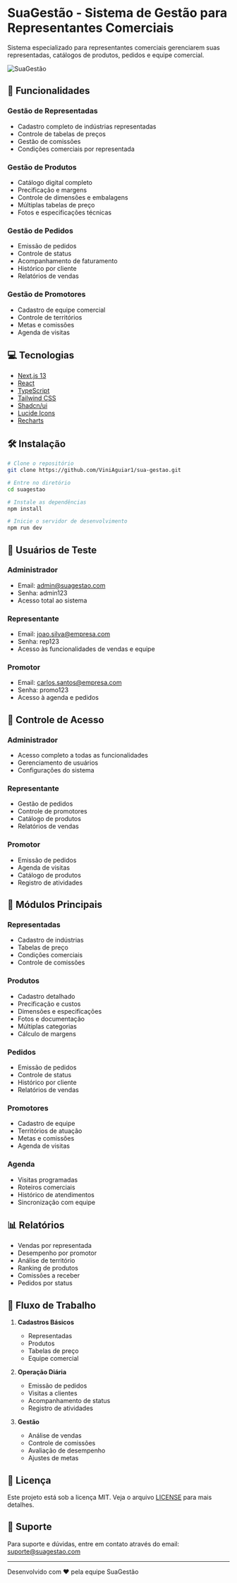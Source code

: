 # SuaGestão - Sistema de Gestão para Representantes Comerciais

Sistema especializado para representantes comerciais gerenciarem suas representadas, catálogos de produtos, pedidos e equipe comercial.

![SuaGestão](https://images.unsplash.com/photo-1460925895917-afdab827c52f?auto=format&fit=crop&q=80&w=2426&ixlib=rb-4.0.3)

## 🚀 Funcionalidades

### Gestão de Representadas
- Cadastro completo de indústrias representadas
- Controle de tabelas de preços
- Gestão de comissões
- Condições comerciais por representada

### Gestão de Produtos
- Catálogo digital completo
- Precificação e margens
- Controle de dimensões e embalagens
- Múltiplas tabelas de preço
- Fotos e especificações técnicas

### Gestão de Pedidos
- Emissão de pedidos
- Controle de status
- Acompanhamento de faturamento
- Histórico por cliente
- Relatórios de vendas

### Gestão de Promotores
- Cadastro de equipe comercial
- Controle de territórios
- Metas e comissões
- Agenda de visitas

## 💻 Tecnologias

- [Next.js 13](https://nextjs.org/)
- [React](https://reactjs.org/)
- [TypeScript](https://www.typescriptlang.org/)
- [Tailwind CSS](https://tailwindcss.com/)
- [Shadcn/ui](https://ui.shadcn.com/)
- [Lucide Icons](https://lucide.dev/)
- [Recharts](https://recharts.org/)

## 🛠️ Instalação

```bash
# Clone o repositório
git clone https://github.com/ViniAguiar1/sua-gestao.git

# Entre no diretório
cd suagestao

# Instale as dependências
npm install

# Inicie o servidor de desenvolvimento
npm run dev
```

## 👥 Usuários de Teste

### Administrador
- Email: admin@suagestao.com
- Senha: admin123
- Acesso total ao sistema

### Representante
- Email: joao.silva@empresa.com
- Senha: rep123
- Acesso às funcionalidades de vendas e equipe

### Promotor
- Email: carlos.santos@empresa.com
- Senha: promo123
- Acesso à agenda e pedidos

## 🔐 Controle de Acesso

### Administrador
- Acesso completo a todas as funcionalidades
- Gerenciamento de usuários
- Configurações do sistema

### Representante
- Gestão de pedidos
- Controle de promotores
- Catálogo de produtos
- Relatórios de vendas

### Promotor
- Emissão de pedidos
- Agenda de visitas
- Catálogo de produtos
- Registro de atividades

## 📱 Módulos Principais

### Representadas
- Cadastro de indústrias
- Tabelas de preço
- Condições comerciais
- Controle de comissões

### Produtos
- Cadastro detalhado
- Precificação e custos
- Dimensões e especificações
- Fotos e documentação
- Múltiplas categorias
- Cálculo de margens

### Pedidos
- Emissão de pedidos
- Controle de status
- Histórico por cliente
- Relatórios de vendas

### Promotores
- Cadastro de equipe
- Territórios de atuação
- Metas e comissões
- Agenda de visitas

### Agenda
- Visitas programadas
- Roteiros comerciais
- Histórico de atendimentos
- Sincronização com equipe

## 📊 Relatórios

- Vendas por representada
- Desempenho por promotor
- Análise de território
- Ranking de produtos
- Comissões a receber
- Pedidos por status

## 🔄 Fluxo de Trabalho

1. **Cadastros Básicos**
   - Representadas
   - Produtos
   - Tabelas de preço
   - Equipe comercial

2. **Operação Diária**
   - Emissão de pedidos
   - Visitas a clientes
   - Acompanhamento de status
   - Registro de atividades

3. **Gestão**
   - Análise de vendas
   - Controle de comissões
   - Avaliação de desempenho
   - Ajustes de metas

## 📝 Licença

Este projeto está sob a licença MIT. Veja o arquivo [LICENSE](LICENSE) para mais detalhes.

## 🤝 Suporte

Para suporte e dúvidas, entre em contato através do email: suporte@suagestao.com

---

Desenvolvido com ❤️ pela equipe SuaGestão